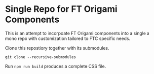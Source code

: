 # Single Repo for FT Origami Components

This is an attempt to incorpoate FT Origami components into a single a mono repo with customization tailored to FTC specific needs.

Clone this repostiory together with its submodules.

```shell
git clone --recursive-submodules
```

Run `npm run build` produces a complete CSS file.
